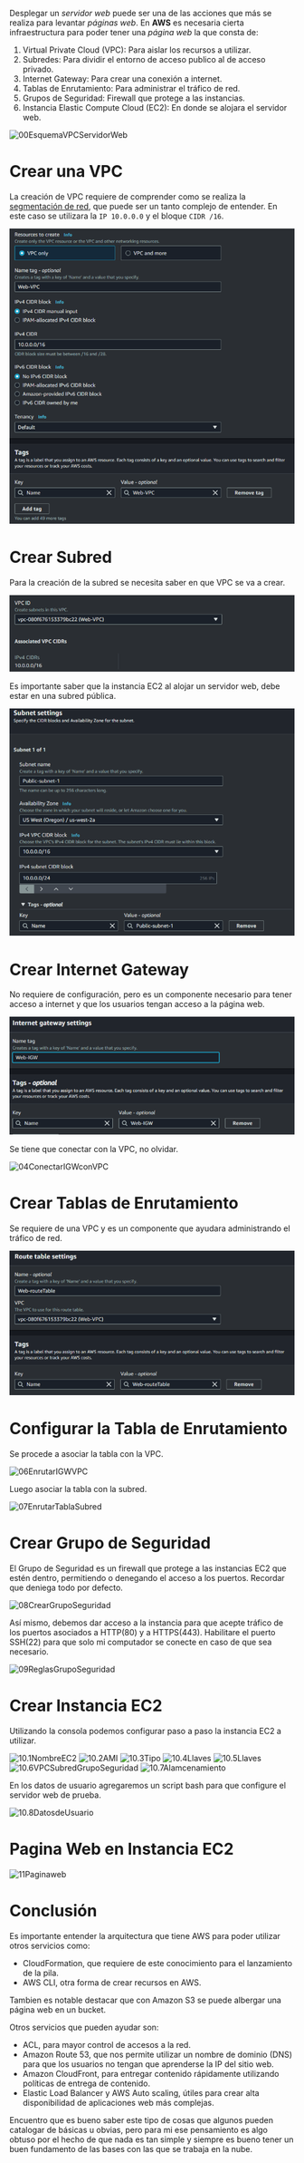 Desplegar un *servidor web* puede ser una de las acciones que más se realiza para levantar *páginas web*. 
En **AWS** es necesaria cierta infraestructura para poder tener una *página web* la que consta de:
1. Virtual Private Cloud (VPC): Para aislar los recursos a utilizar.
2. Subredes: Para dividir el entorno de acceso publico al de acceso privado.
3. Internet Gateway: Para crear una conexión a internet.
4. Tablas de Enrutamiento: Para administrar el tráfico de red.
5. Grupos de Seguridad: Firewall que protege a las instancias.
6. Instancia Elastic Compute Cloud (EC2): En donde se alojara el servidor web.

![00EsquemaVPCServidorWeb](https://github.com/Coalacanth/Portafolio/blob/main/Recursos/1%20-%20Im%C3%A1genes/00-Diagrama-VPCServidorWeb.png)

# Crear una VPC
La creación de VPC requiere de comprender como se realiza la [segmentación de red], que puede ser un tanto complejo de entender.
En este caso se utilizara la `IP 10.0.0.0` y el bloque `CIDR /16`.

![01CrearVPC](https://github.com/Coalacanth/Portafolio/blob/main/Recursos/1%20-%20Im%C3%A1genes/01-Creaci%C3%B3n%20VPC.png)

# Crear Subred
Para la creación de la subred se necesita saber en que VPC se va a crear. 

![02.1Creación subred](https://github.com/Coalacanth/Portafolio/blob/main/Recursos/1%20-%20Im%C3%A1genes/02.1-Creaci%C3%B3n%20subred.png)

Es importante saber que la instancia EC2 al alojar un servidor web, debe estar en una subred pública.

![02.2Creación subred](https://github.com/Coalacanth/Portafolio/blob/main/Recursos/1%20-%20Im%C3%A1genes/02.2-Creaci%C3%B3n%20subred.png)

# Crear Internet Gateway
No requiere de configuración, pero es un componente necesario para tener acceso a internet y que los usuarios tengan acceso a la página web.

![03Creación Internet gateway](https://github.com/Coalacanth/Portafolio/blob/main/Recursos/1%20-%20Im%C3%A1genes/03-Creaci%C3%B3n%20Internet%20gateway.png)

Se tiene que conectar con la VPC, no olvidar.

![04ConectarIGWconVPC](https://github.com/Coalacanth/Portafolio/blob/main/Recursos/1%20-%20Im%C3%A1genes/04-Conectar%20Internet%20gateway%20con%20VPC.png)

# Crear Tablas de Enrutamiento
Se requiere de una VPC y es un componente que ayudara administrando el tráfico de red.

![05CrearTablaEnrutamiento](https://github.com/Coalacanth/Portafolio/blob/main/Recursos/1%20-%20Im%C3%A1genes/05-Creaci%C3%B3n%20Tabla%20de%20Enrutamiento.png)

# Configurar la Tabla de Enrutamiento
Se procede a asociar la tabla con la VPC.

![06EnrutarIGWVPC](https://github.com/Coalacanth/Portafolio/blob/main/Recursos/1%20-%20Im%C3%A1genes/06-EnrutarIGWyVPC.png)

Luego asociar la tabla con la subred.

![07EnrutarTablaSubred](https://github.com/Coalacanth/Portafolio/blob/main/Recursos/1%20-%20Im%C3%A1genes/07-AsociarTablaconSubred.png)

# Crear Grupo de Seguridad
El Grupo de Seguridad es un firewall que protege a las instancias EC2 que estén dentro, permitiendo o denegando el acceso a los puertos. Recordar que deniega todo por defecto.

![08CrearGrupoSeguridad](https://github.com/Coalacanth/Portafolio/blob/main/Recursos/1%20-%20Im%C3%A1genes/08-CrearGrupodeSeguridad.png)

Así mismo, debemos dar acceso a la instancia para que acepte tráfico de los puertos asociados a HTTP(80) y a HTTPS(443). Habilitare el puerto SSH(22) para que solo mi computador se conecte en caso de que sea necesario.

![09ReglasGrupoSeguridad](https://github.com/Coalacanth/Portafolio/blob/main/Recursos/1%20-%20Im%C3%A1genes/09-ReglasGrupodeSeguridad.png)

# Crear Instancia EC2
Utilizando la consola podemos configurar paso a paso la instancia EC2 a utilizar.

![10.1NombreEC2](https://github.com/Coalacanth/Portafolio/blob/main/Recursos/1%20-%20Im%C3%A1genes/10.1-NombreEC2.png)
![10.2AMI](https://github.com/Coalacanth/Portafolio/blob/main/Recursos/1%20-%20Im%C3%A1genes/10.2-AMIEC2.png)
![10.3Tipo](https://github.com/Coalacanth/Portafolio/blob/main/Recursos/1%20-%20Im%C3%A1genes/10.3-TipoEC2.png)
![10.4Llaves](https://github.com/Coalacanth/Portafolio/blob/main/Recursos/1%20-%20Im%C3%A1genes/10.4-CrearLlaves.png)
![10.5Llaves](https://github.com/Coalacanth/Portafolio/blob/main/Recursos/1%20-%20Im%C3%A1genes/10.5-AsociarLlaves.png)
![10.6VPCSubredGrupoSeguridad](https://github.com/Coalacanth/Portafolio/blob/main/Recursos/1%20-%20Im%C3%A1genes/10.6-AsociarVPCSubredGrupoSeguridad.png)
![10.7Alamcenamiento](https://github.com/Coalacanth/Portafolio/blob/main/Recursos/1%20-%20Im%C3%A1genes/10.7-Almacenamiento.png)

En los datos de usuario agregaremos un script bash para que configure el servidor web de prueba.

![10.8DatosdeUsuario](https://github.com/Coalacanth/Portafolio/blob/main/Recursos/1%20-%20Im%C3%A1genes/10.8-DatosUsuario.png)

# Pagina Web en Instancia EC2

![11Paginaweb](https://github.com/Coalacanth/Portafolio/blob/main/Recursos/1%20-%20Im%C3%A1genes/11-PaginaWeb.png)

# Conclusión
Es importante entender la arquitectura que tiene AWS para poder utilizar otros servicios como:
- CloudFormation, que requiere de este conocimiento para el lanzamiento de la pila.
- AWS CLI, otra forma de crear recursos en AWS.

Tambien es notable destacar que con Amazon S3 se puede albergar una página web en un bucket.

Otros servicios que pueden ayudar son:
- ACL, para mayor control de accesos a la red.
- Amazon Route 53, que nos permite utilizar un nombre de dominio (DNS) para que los usuarios no tengan que aprenderse la IP del sitio web.
- Amazon CloudFront, para entregar contenido rápidamente utilizando políticas de entrega de contenido.
- Elastic Load Balancer y AWS Auto scaling, útiles para crear alta disponibilidad de aplicaciones web más complejas.

Encuentro que es bueno saber este tipo de cosas que algunos pueden catalogar de básicas u obvias, pero para mi ese pensamiento es algo obtuso por el hecho de que nada es tan simple y siempre es bueno tener un buen fundamento de las bases con las que se trabaja en la nube.

[segmentación de red]: https://github.com/Coalacanth/Portafolio/blob/main/AWS/1%20-%20Crear%20VPC%20y%20Servidor%20Web/Segmentaci%C3%B3n%20de%20red.md